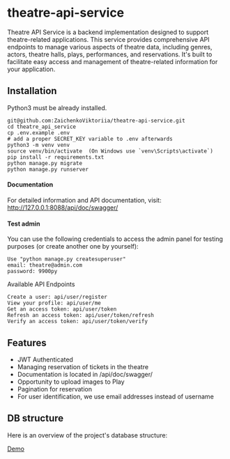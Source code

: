# theatre-api-service
Theatre API Service is a backend implementation designed to support theatre-related applications. This service provides comprehensive API endpoints to manage various aspects of theatre data, including genres, actors, theatre halls, plays, performances, and reservations. It's built to facilitate easy access and management of theatre-related information for your application.
## Installation

Python3 must be already installed.
```shell
git@github.com:ZaichenkoViktoriia/theatre-api-service.git
cd theatre_api_service
cp .env.example .env
# add a proper SECRET_KEY variable to .env afterwards
python3 -m venv venv
source venv/bin/activate  (On Windows use `venv\Scripts\activate`)
pip install -r requirements.txt
python manage.py migrate
python manage.py runserver 
```

#### Documentation
For detailed information and API documentation, visit:
http://127.0.0.1:8088/api/doc/swagger/

#### Test admin
You can use the following credentials to access the admin panel for testing purposes (or create another one by yourself):
```shell
Use "python manage.py createsuperuser"
email: theatre@admin.com
password: 9900py
```
Available API Endpoints
```shell
Create a user: api/user/register
View your profile: api/user/me
Get an access token: api/user/token
Refresh an access token: api/user/token/refresh
Verify an access token: api/user/token/verify
```
## Features
- JWT Authenticated
- Managing  reservation of tickets in the theatre
- Documentation is located in /api/doc/swagger/
- Opportunity to upload images to Play
- Pagination for reservation
- For user identification, we use email addresses instead of username


## DB structure
Here is an overview of the project's database structure:


[Demo](static/demo.jpg)